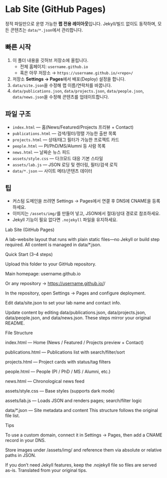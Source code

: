 # Lab Site (GitHub Pages)

정적 파일만으로 운영 가능한 **랩 전용 레이아웃**입니다. Jekyll/빌드 없이도 동작하며,
모든 콘텐츠는 `data/*.json`에서 관리합니다.

## 빠른 시작
1. 이 폴더 내용을 깃허브 저장소에 올립니다.
   - 전체 홈페이지: `username.github.io`
   - 혹은 아무 저장소 → `https://username.github.io/<repo>/`
2. 저장소 **Settings → Pages**에서 배포(Deploy) 설정을 합니다.
3. `data/site.json`을 수정해 랩 이름/연락처를 바꿉니다.
4. `data/publications.json`, `data/projects.json`, `data/people.json`, `data/news.json`을 수정해 콘텐츠를 업데이트합니다.

## 파일 구조
- `index.html` — 홈(News/Featured/Projects 프리뷰 + Contact)
- `publications.html` — 검색/필터/정렬 가능한 출판 목록
- `projects.html` — 상태/태그 필터가 가능한 프로젝트 카드
- `people.html` — PI/PhD/MS/Alumni 등 사람 목록
- `news.html` — 날짜순 뉴스 피드
- `assets/style.css` — 다크모드 대응 기본 스타일
- `assets/lab.js` — JSON 로딩 및 렌더링, 필터/검색 로직
- `data/*.json` — 사이트 메타/콘텐츠 데이터

## 팁
- 커스텀 도메인을 쓰려면 Settings → Pages에서 연결 후 DNS에 CNAME을 등록하세요.
- 이미지는 `/assets/img/`를 만들어 넣고, JSON에서 절대/상대 경로로 참조하세요.
- Jekyll 기능이 필요 없다면 `.nojekyll` 파일을 유지하세요.


Lab Site (GitHub Pages)

A lab-website layout that runs with plain static files—no Jekyll or build step required. All content is managed in data/*.json. 

Quick Start (3–4 steps)

Upload this folder to your GitHub repository.

Main homepage: username.github.io

Or any repository → https://username.github.io/<repo>/

In the repository, open Settings → Pages and configure deployment.

Edit data/site.json to set your lab name and contact info.

Update content by editing data/publications.json, data/projects.json, data/people.json, and data/news.json.
These steps mirror your original README. 

File Structure

index.html — Home (News / Featured / Projects preview + Contact)

publications.html — Publications list with search/filter/sort

projects.html — Project cards with status/tag filters

people.html — People (PI / PhD / MS / Alumni, etc.)

news.html — Chronological news feed

assets/style.css — Base styles (supports dark mode)

assets/lab.js — Loads JSON and renders pages; search/filter logic

data/*.json — Site metadata and content
This structure follows the original file list.

Tips

To use a custom domain, connect it in Settings → Pages, then add a CNAME record in your DNS.

Store images under /assets/img/ and reference them via absolute or relative paths in JSON.

If you don’t need Jekyll features, keep the .nojekyll file so files are served as-is.
Translated from your original tips.

